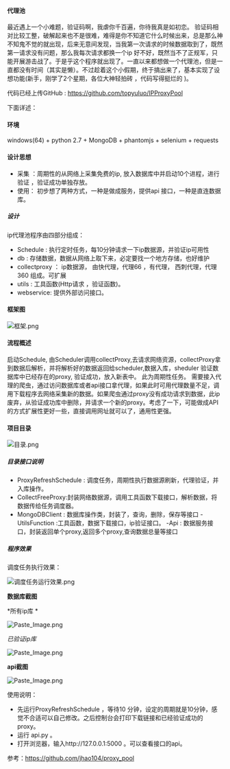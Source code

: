 #### 代理池


最近遇上一个小难题，验证码啊，我虐你千百遍，你待我真是如初恋。 验证码相对比较工整，破解起来也不是很难，难得是你不知道它什么时候出来，总是那么神不知鬼不觉的就出现，后来无意间发现，当我第一次请求的时候数据取到了，既然第一请求没有问题，那么我每次请求都换一个ip 好不好，既然当不了正规军，只能开展游击战了。于是乎这个程序就出现了。一直以来都想做一个代理池，但是一直都没有时间（其实是懒）。不过趁着这个小假期，终于搞出来了，基本实现了设想功能(新手，刚学了2个星期，各位大神轻拍砖 ，代码写得挺烂的 )。

代码已经上传GitHub : https://github.com/topyuluo/IPProxyPool

下面详述：

#### 环境

windows(64) + python 2.7 + MongoDB + phantomjs + selenium + requests  

#### 设计思想

- 采集 ：周期性的从网络上采集免费的ip, 放入数据库中并启动10个进程，进行验证 ，验证成功单独存放。
- 使用： 初步想了两种方式，一种是做成服务，提供api 接口，一种是直连数据库。 

##### 设计

ip代理池程序由四部分组成：

- Schedule : 执行定时任务，每10分钟请求一下ip数据源，并验证ip可用性
- db : 存储数据，数据从网络上取下来，必定要找一个地方存储，也好维护
- collectproxy ： ip数据源， 由快代理，代理66 ，有代理， 西刺代理，代理360 组成。可扩展
- utils :  工具函数(Http请求 ，验证函数)。
- webservice: 提供外部访问接口。

#### 框架图
![框架.png](http://upload-images.jianshu.io/upload_images/2192701-dc01e1e1c4548076.png?imageMogr2/auto-orient/strip%7CimageView2/2/w/1240)

#### 流程概述

启动Schedule, 由Scheduler调用collectProxy,去请求网络资源，collectProxy拿到数据后解析，并将解析好的数据返回给scheduler,数据入库，sheduler 验证数据库中已经存在的proxy, 验证成功，放入新表中。 此为周期性任务。
需要接入代理的爬虫，通过访问数据库或者api接口拿代理，如果此时可用代理数量不足，调用下载程序去网络采集新的数据。如果爬虫通过proxy没有成功请求到数据，此ip废弃，从验证成功库中删除，并请求一个新的proxy。考虑了一下，可能做成API的方式扩展性更好一些，直接调用网址就可以了，通用性更强。 

#### 项目目录

![目录.png](http://upload-images.jianshu.io/upload_images/2192701-91f30cc2a1b8ee77.png?imageMogr2/auto-orient/strip%7CimageView2/2/w/1240)

##### 目录接口说明
- ProxyRefreshSchedule : 调度任务，周期性执行数据源刷新，代理验证，并入库操作。
- CollectFreeProxy:封装网络数据源，调用工具函数下载接口，解析数据，将数据传给任务调度器。
- MongoDBClient : 数据库操作类，封装了，查询，删除，保存等接口
-UtilsFunction :工具函数，数据下载接口，ip验证接口。
-Api : 数据服务接口，封装返回单个proxy,返回多个proxy,查询数据总量等接口

##### 程序效果

调度任务执行效果：

![调度任务运行效果.png](http://upload-images.jianshu.io/upload_images/2192701-aac5453137d9aab7.png?imageMogr2/auto-orient/strip%7CimageView2/2/w/1240)

**数据库截图**

*所有ip库 *

![Paste_Image.png](http://upload-images.jianshu.io/upload_images/2192701-314fa54ae9a00ecc.png?imageMogr2/auto-orient/strip%7CimageView2/2/w/1240)

*已验证ip库*

![Paste_Image.png](http://upload-images.jianshu.io/upload_images/2192701-62a4026099ba57da.png?imageMogr2/auto-orient/strip%7CimageView2/2/w/1240)

**api截图**

![Paste_Image.png](http://upload-images.jianshu.io/upload_images/2192701-97b34477496ab505.png?imageMogr2/auto-orient/strip%7CimageView2/2/w/1240)

使用说明：
- 先运行ProxyRefreshSchedule ，等待10 分钟，设定的周期就是10分钟，感觉不合适可以自己修改。之后控制台会打印下载链接和已经验证成功的proxy。
- 运行 api.py 。
- 打开浏览器，输入http://127.0.0.1:5000 。可以查看接口的api。



参考：https://github.com/jhao104/proxy_pool